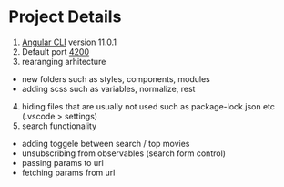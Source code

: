 # Project Details
1. [Angular CLI](https://github.com/angular/angular-cli) version 11.0.1
2. Default port [4200](http://localhost:4200/)
3. rearanging arhitecture
  - new folders such as styles, components, modules
  - adding scss such as variables, normalize, rest
4. hiding files that are usually not used such as package-lock.json etc (.vscode > settings)
5. search functionality
  - adding toggele between search / top movies
  - unsubscribing from observables (search form control)
  - passing params to url
  - fetching params from url
